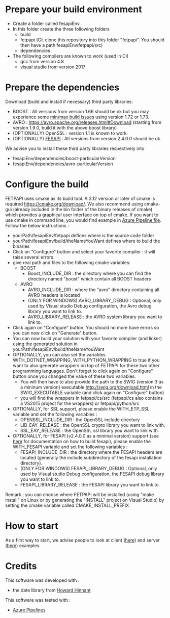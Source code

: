 
# Prepare your build environment
 - Create a folder called fesapiEnv.
 - In this folder create the three following folders
	 - build
	 - fetpapi (Git clone this repository into this folder "fetpapi". You should then have a path fesapiEnv/fetpapi/src)
	 - dependencies 
  - The following compilers are known to work (used in CI)
    - gcc from version 4.8
	- visual studio from version 2017
# Prepare the dependencies
Download (build and install if necessary) third party libraries:
- BOOST : All versions from version 1.66 should be ok but you may experience some [min/max build issues](https://github.com/boostorg/beast/issues/1980) using version 1.72 or 1.73.
- AVRO : https://avro.apache.org/releases.html#Download (starting from version 1.9.0, build it with the above boost library)
- (OPTIONALLY) OpenSSL : version 1.1 is known to work.
- (OPTIONALLY) [FESAPI](https://github.com/F2I-Consulting/fesapi/releases) : All versions from version 2.4.0.0 should be ok.

We advise you to install these third party libraries respectively into
- fesapiEnv/dependencies/boost-particularVersion
- fesapiEnv/dependencies/avro-particularVersion
# Configure the build
FETPAPI uses cmake as its build tool. A 3.12 version or later of cmake is required https://cmake.org/download/. We also recommend using cmake-gui (already included in the bin folder of the binary releases of cmake) which provides a graphical user interface on top of cmake. If you want to use cmake in command line, you would find example in [Azure Pipeline file](./azure-pipelines.yml). Follow the below instructions :

- yourPath/fesapiEnv/fetpapi defines where is the source code folder
- yourPath/fesapiEnv/build/theNameYouWant defines where to build the binaries
- Click on "Configure" button and select your favorite compiler : it will raise several errors.
- give real path and files to the following cmake variables:
	- BOOST
		- Boost_INCLUDE_DIR : the directory where you can find the directory named "boost" which contain all BOOST headers
	- AVRO
		- AVRO_INCLUDE_DIR : where the "avro" directory containing all AVRO headers is located
		- (ONLY FOR WINDOWS) AVRO_LIBRARY_DEBUG : Optional, only used by Visual studio Debug configuration, the Avro debug library you want to link to.
		- AVRO_LIBRARY_RELEASE : the AVRO system library you want to link to.
- Click again on "Configure" button. You should no more have errors so you can now click on "Generate" button.
- You can now build your solution with your favorite compiler (and linker) using the generated solution in yourPath/fesapiEnv/build/theNameYouWant
- OPTIONALLY, you can also set the variables WITH_DOTNET_WRAPPING, WITH_PYTHON_WRAPPING to true if you want to also generate wrappers on top of FETPAPI for these two other programming languages. Don't forget to click again on "Configure" button once you changed the value of these two variables.
	- You will then have to also provide the path to the SWIG (version 3 as a mininum version) executable http://swig.org/download.html in the SWIG_EXECUTABLE variable (and click again on "Configure" button)
	- you will find the wrappers in fetpapi/cs/src (fetpapi/cs also contains a VS2015 project for the wrappers) or fetpapi/python/src
- OPTIONALLY, for SSL support, please enable the WITH_ETP_SSL variable and set the following variables :
	- OPENSSL_INCLUDE_DIR : the OpenSSL include directory
	- LIB_EAY_RELEASE : the OpenSSL crypto library you want to link with.
	- SSL_EAY_RELEASE : the OpenSSL ssl library you want to link with. 
- OPTIONALLY, for FESAPI (v2.4.0.0 as a minimal version) support (see [here](https://github.com/F2I-Consulting/fesapi) for documentation on how to build fesapi), please enable the WITH_FESAPI variable and set the following variables :
	- FESAPI_INCLUDE_DIR : the directory where the FESAPI headers are located (generally the include subdirectory of the fesapi installation directory). 
	- (ONLY FOR WINDOWS) FESAPI_LIBRARY_DEBUG : Optional, only used by Visual studio Debug configuration, the FESAPI debug library you want to link to.
	- FESAPI_LIBRARY_RELEASE : the FESAPI library you want to link to.

Remark : you can choose where FETPAPI will be installed (using "make install" on Linux or by generating the "INSTALL" project on Visual Studio) by setting the cmake variable called CMAKE_INSTALL_PREFIX
# How to start
As a first way to start, we advise people to look at client ([here](https://github.com/F2I-Consulting/fetpapiClient)) and server ([here](https://github.com/F2I-Consulting/fetpapiServer)) examples.
# Credits
This software was developed with :
- the date library from [Howard Hinnant](https://github.com/HowardHinnant/date)

This software was tested with :
- [Azure Pipelines](https://azure.microsoft.com/en-us/services/devops/pipelines/)
